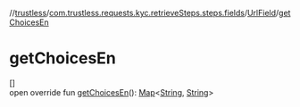 //[trustless](../../../index.md)/[com.trustless.requests.kyc.retrieveSteps.steps.fields](../index.md)/[UrlField](index.md)/[getChoicesEn](get-choices-en.md)

# getChoicesEn

[]\
open override fun [getChoicesEn](get-choices-en.md)(): [Map](https://kotlinlang.org/api/latest/jvm/stdlib/kotlin.collections/-map/index.html)&lt;[String](https://kotlinlang.org/api/latest/jvm/stdlib/kotlin/-string/index.html), [String](https://kotlinlang.org/api/latest/jvm/stdlib/kotlin/-string/index.html)&gt;
